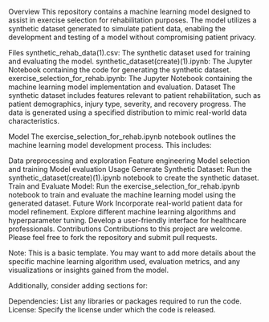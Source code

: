 Overview
This repository contains a machine learning model designed to assist in exercise selection for rehabilitation purposes. The model utilizes a synthetic dataset generated to simulate patient data, enabling the development and testing of a model without compromising patient privacy.

Files
synthetic_rehab_data(1).csv: The synthetic dataset used for training and evaluating the model.
synthetic_dataset(create)(1).ipynb: The Jupyter Notebook containing the code for generating the synthetic dataset.
exercise_selection_for_rehab.ipynb: The Jupyter Notebook containing the machine learning model implementation and evaluation.
Dataset
The synthetic dataset includes features relevant to patient rehabilitation, such as patient demographics, injury type, severity, and recovery progress. The data is generated using a specified distribution to mimic real-world data characteristics.

Model
The exercise_selection_for_rehab.ipynb notebook outlines the machine learning model development process. This includes:

Data preprocessing and exploration
Feature engineering
Model selection and training
Model evaluation
Usage
Generate Synthetic Dataset:
Run the synthetic_dataset(create)(1).ipynb notebook to create the synthetic dataset.
Train and Evaluate Model:
Run the exercise_selection_for_rehab.ipynb notebook to train and evaluate the machine learning model using the generated dataset.
Future Work
Incorporate real-world patient data for model refinement.
Explore different machine learning algorithms and hyperparameter tuning.
Develop a user-friendly interface for healthcare professionals.
Contributions
Contributions to this project are welcome. Please feel free to fork the repository and submit pull requests.

Note: This is a basic template. You may want to add more details about the specific machine learning algorithm used, evaluation metrics, and any visualizations or insights gained from the model.

Additionally, consider adding sections for:

Dependencies: List any libraries or packages required to run the code.
License: Specify the license under which the code is released.
